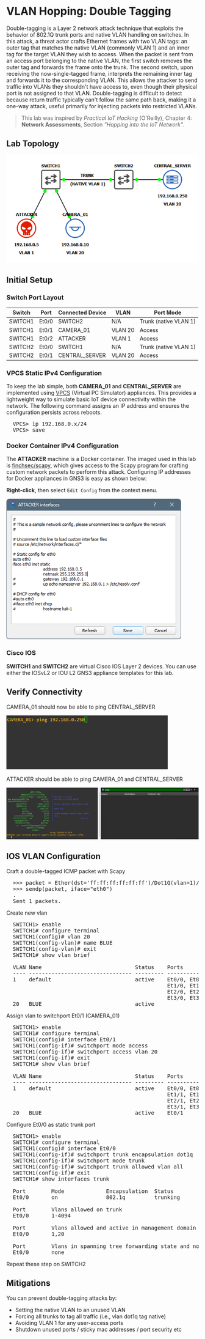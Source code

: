 # VLAN Hopping: Double Tagging
Double-tagging is a Layer 2 network attack technique that exploits the behavior of 802.1Q trunk ports and native VLAN handling on switches. In this attack, a threat actor crafts Ethernet frames with two VLAN tags: an outer tag that matches the native VLAN (commonly VLAN 1) and an inner tag for the target VLAN they wish to access. When the packet is sent from an access port belonging to the native VLAN, the first switch removes the outer tag and forwards the frame onto the trunk. The second switch, upon receiving the now-single-tagged frame, interprets the remaining inner tag and forwards it to the corresponding VLAN. This allows the attacker to send traffic into VLANs they shouldn't have access to, even though their physical port is not assigned to that VLAN. Double-tagging is difficult to detect because return traffic typically can't follow the same path back, making it a one-way attack, useful primarily for injecting packets into restricted VLANs.

> This lab was inspired by *Practical IoT Hacking* (O'Reilly), Chapter 4: **Network Assessments**, Section *"Hopping into the IoT Network"*.

## Lab Topology
![](assets/double-tagging-topo.png)

## Initial Setup
### Switch Port Layout
| Switch   | Port    | Connected Device | VLAN    | Port Mode             |
|----------|---------|------------------|---------|-----------------------|
| SWITCH1  | Et0/0   | SWITCH2          | N/A     | Trunk (native VLAN 1) |
| SWITCH1  | Et0/1   | CAMERA_01        | VLAN 20 | Access                |
| SWITCH1  | Et0/2   | ATTACKER         | VLAN 1  | Access                |
| SWITCH2  | Et0/0   | SWITCH1          | N/A     | Trunk (native VLAN 1) |
| SWITCH2  | Et0/1   | CENTRAL_SERVER   | VLAN 20 | Access                |

### VPCS Static IPv4 Configuration
To keep the lab simple, both **CAMERA_01** and **CENTRAL_SERVER** are implemented using [VPCS](https://docs.gns3.com/docs/emulators/vpcs/) (Virtual PC Simulator) appliances. This provides a lightweight way to simulate basic IoT device connectivity within the network. The following command assigns an IP address and ensures the configuration persists across reboots.
<pre>
  VPCS> ip 192.168.0.x/24
  VPCS> save
</pre>

### Docker Container IPv4 Configuration
The **ATTACKER** machine is a Docker container. The imaged used in this lab is [finchsec/scapy](https://hub.docker.com/r/finchsec/scapy), which gives access to the Scapy program for crafting custom network packets to perform this attack. Configuring IP addresses for Docker appliances in GNS3 is easy as shown below:

**Right-click**, then select `Edit Config` from the context menu.

![](assets/attacker-interfaces.png)

### Cisco IOS
**SWITCH1** and **SWITCH2** are virtual Cisco IOS Layer 2 devices. You can use either the IOSvL2 or IOU L2 GNS3 appliance templates for this lab.

## Verify Connectivity
CAMERA_01 should now be able to ping CENTRAL_SERVER

![](assets/camera-server-ping.gif)


ATTACKER should be able to ping CAMERA_01 and CENTRAL_SERVER

![](assets/attacker-connectivity-verify.gif)

## IOS VLAN Configuration

Craft a double-tagged ICMP packet with Scapy

<pre>
  >>> packet = Ether(dst='ff:ff:ff:ff:ff:ff')/Dot1Q(vlan=1)/Dot1Q(vlan=20)/IP(dst='192.168.0.250')/ICMP()
  >>> sendp(packet, iface="eth0")
  .
  Sent 1 packets.
</pre>

Create new vlan
<pre>
  SWITCH1> enable
  SWITCH1# configure terminal
  SWITCH1(config)# vlan 20
  SWITCH1(config-vlan)# name BLUE
  SWITCH1(config-vlan)# exit
  SWITCH1# show vlan brief
  
  VLAN Name                             Status    Ports
  ---- -------------------------------- --------- -------------------------------
  1    default                          active    Et0/0, Et0/1, Et0/2, Et0/3
                                                  Et1/0, Et1/1, Et1/2, Et1/3
                                                  Et2/0, Et2/1, Et2/2, Et2/3
                                                  Et3/0, Et3/1, Et3/2, Et3/3
  20   BLUE                             active
</pre>

Assign vlan to switchport Et0/1 (CAMERA_01)
<pre>
  SWITCH1> enable
  SWITCH1# configure terminal
  SWITCH1(config)# interface Et0/1
  SWITCH1(config-if)# switchport mode access
  SWITCH1(config-if)# switchport access vlan 20
  SWITCH1(config-if)# exit
  SWITCH1# show vlan brief
  
  VLAN Name                             Status    Ports
  ---- -------------------------------- --------- -------------------------------
  1    default                          active    Et0/0, Et0/2, Et0/3, Et1/0
                                                  Et1/1, Et1/2, Et1/3, Et2/0
                                                  Et2/1, Et2/2, Et2/3, Et3/0
                                                  Et3/1, Et3/2, Et3/3
  20   BLUE                             active    Et0/1
</pre>

Configure Et0/0 as static trunk port
<pre>
  SWITCH1> enable
  SWITCH1# configure terminal
  SWITCH1(config)# interface Et0/0
  SWITCH1(config-if)# switchport trunk encapsulation dot1q
  SWITCH1(config-if)# switchport mode trunk
  SWITCH1(config-if)# switchport trunk allowed vlan all
  SWITCH1(config-if)# exit
  SWITCH1# show interfaces trunk

  Port        Mode             Encapsulation  Status        Native vlan
  Et0/0       on               802.1q         trunking      1

  Port        Vlans allowed on trunk
  Et0/0       1-4094

  Port        Vlans allowed and active in management domain
  Et0/0       1,20

  Port        Vlans in spanning tree forwarding state and not pruned
  Et0/0       none
</pre>

Repeat these step on SWITCH2


## Mitigations
You can prevent double-tagging attacks by:
- Setting the native VLAN to an unused VLAN
- Forcing all trunks to tag all traffic (i.e., vlan dot1q tag native)
- Avoiding VLAN 1 for any user-access ports
- Shutdown unused ports / sticky mac addresses / port security etc
